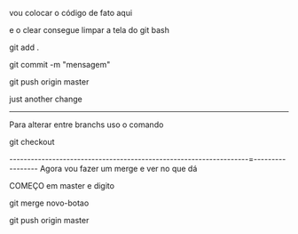 vou colocar o código de fato aqui

e o clear consegue limpar a tela do git bash

git add .

git commit -m "mensagem"

git push origin master

just another change

--------------------------------------------------------------------------------------
Para alterar entre branchs uso o comando

git checkout <nome da minha branch>

-------------------------------------------------------------------=-----------------
Agora vou fazer um merge e ver no que dá

COMEÇO em master e digito

git merge novo-botao

git push origin master